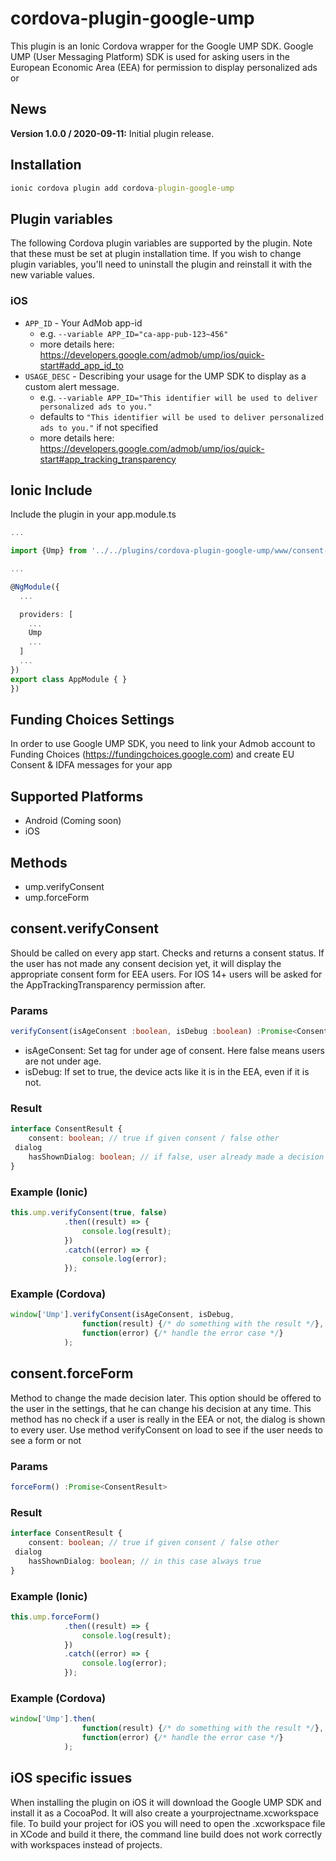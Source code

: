 # cordova-plugin-google-ump

This plugin is an Ionic Cordova wrapper for the Google UMP SDK.
Google UMP (User Messaging Platform) SDK is used for asking users in the European Economic Area (EEA) for permission to display personalized ads or 

## News

**Version 1.0.0 / 2020-09-11:**
Initial plugin release.

## Installation

```cmd
ionic cordova plugin add cordova-plugin-google-ump
```

## Plugin variables
The following Cordova plugin variables are supported by the plugin.
Note that these must be set at plugin installation time. If you wish to change plugin variables, you'll need to uninstall the plugin and reinstall it with the new variable values.

### iOS
- `APP_ID` - Your AdMob app-id
	- e.g. `--variable APP_ID="ca-app-pub-123~456"`
	- more details here: https://developers.google.com/admob/ump/ios/quick-start#add_app_id_to
- `USAGE_DESC` - Describing your usage for the UMP SDK to display as a custom alert message.
	- e.g. `--variable APP_ID="This identifier will be used to deliver personalized ads to you."`
	- defaults to `"This identifier will be used to deliver personalized ads to you."` if not specified
	- more details here: https://developers.google.com/admob/ump/ios/quick-start#app_tracking_transparency


## Ionic Include
Include the plugin in your app.module.ts

```typescript
...

import {Ump} from '../../plugins/cordova-plugin-google-ump/www/consent-typescript-wrapper';

...

@NgModule({
  ...

  providers: [
    ...
    Ump
    ...
  ]
  ...
})
export class AppModule { }
})

```

## Funding Choices Settings
In order to use Google UMP SDK, you need to link your Admob account to Funding Choices (https://fundingchoices.google.com) and create EU Consent & IDFA messages for your app

## Supported Platforms

- Android (Coming soon)
- iOS

## Methods

- ump.verifyConsent
- ump.forceForm

## consent.verifyConsent

Should be called on every app start. Checks and returns a consent status. If the user has not made any consent decision yet, it will display the appropriate consent form for EEA users.  For IOS 14+ users will be asked for the AppTrackingTransparency permission after.

### Params
```typescript
verifyConsent(isAgeConsent :boolean, isDebug :boolean) :Promise<ConsentResult>
```

- isAgeConsent: Set tag for under age of consent. Here false means users are not under age.
- isDebug: If set to true, the device acts like it is in the EEA, even if it is not.


### Result
```typescript
interface ConsentResult {
	consent: boolean; // true if given consent / false other
 dialog
	hasShownDialog: boolean; // if false, user already made a decision earlier and there was no need to show the dialog
}
```


### Example (Ionic)
```typescript
this.ump.verifyConsent(true, false)
			.then((result) => {
				console.log(result);
			})
			.catch((error) => {
				console.log(error);
			});
```

### Example (Cordova)
```javascript
window['Ump'].verifyConsent(isAgeConsent, isDebug,
				function(result) {/* do something with the result */},
				function(error) {/* handle the error case */}
			);
```

## consent.forceForm

Method to change the made decision later. This option should be offered to the user in the settings, that he can change his decision at any time.
This method has no check if a user is really in the EEA or not, the dialog is shown to every user. Use method verifyConsent on load to see if the user needs to see a form or not

### Params
```typescript
forceForm() :Promise<ConsentResult>
```

### Result
```typescript
interface ConsentResult {
    consent: boolean; // true if given consent / false other
 dialog
    hasShownDialog: boolean; // in this case always true
}

```


### Example (Ionic)
```typescript
this.ump.forceForm()
			.then((result) => {
				console.log(result);
			})
			.catch((error) => {
				console.log(error);
			});
```

### Example (Cordova)
```javascript
window['Ump'].then(
				function(result) {/* do something with the result */},
				function(error) {/* handle the error case */}
			);
```

## iOS specific issues

When installing the plugin on iOS it will download the Google UMP SDK and install it as a CocoaPod. It will also create a yourprojectname.xcworkspace file. To build 
your project for iOS you will need to open the .xcworkspace file in XCode and build it there, the command line build does not work correctly with workspaces instead of
projects.
